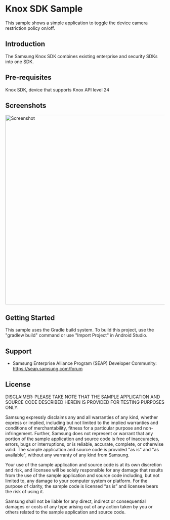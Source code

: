 Knox SDK Sample
===================================

This sample shows a simple application to toggle the device camera restriction policy on/off.

Introduction
------------

The Samsung Knox SDK combines existing enterprise and security SDKs into one SDK.


Pre-requisites
--------------

Knox SDK, device that supports Knox API level 24

Screenshots
-------------

<img src="screenshots/screenshot-1.png" height="600" alt="Screenshot"/>

Getting Started
---------------

This sample uses the Gradle build system. To build this project, use the
"gradlew build" command or use "Import Project" in Android Studio.

Support
-------

- Samsung Enterprise Alliance Program (SEAP) Developer Community: https://seap.samsung.com/forum

License
-------

DISCLAIMER: PLEASE TAKE NOTE THAT THE SAMPLE APPLICATION AND SOURCE CODE DESCRIBED HEREIN IS PROVIDED FOR TESTING PURPOSES ONLY.

 

Samsung expressly disclaims any and all warranties of any kind, whether express or implied, including but not limited to the implied warranties and conditions of merchantability, fitness for a particular purpose and non-infringement. Further, Samsung does not represent or warrant that any portion of the sample application and source code is free of inaccuracies, errors, bugs or interruptions, or is reliable, accurate, complete, or otherwise valid. The sample application and source code is provided "as is" and "as available", without any warranty of any kind from Samsung.

Your use of the sample application and source code is at its own discretion and risk, and licensee will be solely responsible for any damage that results from the use of the sample application and source code including, but not limited to, any damage to your computer system or platform. For the purpose of clarity, the sample code is licensed “as is” and licensee bears the risk of using it.

Samsung shall not be liable for any direct, indirect or consequential damages or costs of any type arising out of any action taken by you or others related to the sample application and source code.